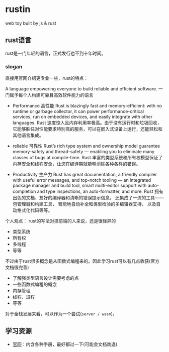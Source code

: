# rustin
web toy built by js &amp; rust

## rust语言

rust是一门年轻的语言，正式发行也不到十年时间。

### slogan

直接用官网介绍更专业一些，rust的特点：

A language empowering everyone to build reliable and efficient software.
一门赋予每个人构建可靠且高效软件能力的语言

- Performance 高性能
  Rust is blazingly fast and memory-efficient: with no runtime or garbage collector, it can power performance-critical services, run on embedded devices, and easily integrate with other languages.
  Rust 速度惊人且内存利用率极高。由于没有运行时和垃圾回收，它能够胜任对性能要求特别高的服务，可以在嵌入式设备上运行，还能轻松和其他语言集成。

- reliable 可靠性
  Rust’s rich type system and ownership model guarantee memory-safety and thread-safety — enabling you to eliminate many classes of bugs at compile-time.
  Rust 丰富的类型系统和所有权模型保证了内存安全和线程安全，让您在编译期就能够消除各种各样的错误。

- Productivity 生产力
  Rust has great documentation, a friendly compiler with useful error messages, and top-notch tooling — an integrated package manager and build tool, smart multi-editor support with auto-completion and type inspections, an auto-formatter, and more.
  Rust 拥有出色的文档、友好的编译器和清晰的错误提示信息， 还集成了一流的工具——包管理器和构建工具， 智能地自动补全和类型检验的多编辑器支持， 以及自动格式化代码等等。

个人观点：
  rust的写法对搞前端的人来说，还是很怪异的
  - 类型系统
  - 所有权
  - 多线程
  - 等等

  不过由于rust很多概念是从函数式编程来的。因此学习rust可以有几点收获(官方文档很完善)
  - 了解强类型语言设计需要考虑的点
  - 一些函数式编程的概念
  - 内存管理
  - 线程、进程
  - 等等

  对于全栈发展来看，可以作为一个尝试(`server / wasm`)。
  
## 学习资源

- [官网](https://www.rust-lang.org/zh-CN/)：内含各种手册，最好都过一下(可能会文档劝退)